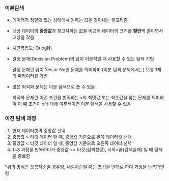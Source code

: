 ### 이분탐색
- 데이터가 정렬돼 있는 상태에서 원하는 값을 찾아내는 알고리즘
- 대상 데이터의 **중앙값**과 찾고자하는 값을 비교해 데이터의 크기를 **절반**씩 줄이면서 대상을 찾음
- 시간복잡도: O(logN)
- 결정 문제(Decision Problem)의 답이 이분적일 때 사용할 수 있는 탐색 기법
    
     결정 문제란 답이 Yes or No인 문제를 의미하며 (이분 탐색 문제에서는) 보통 1개의 파라미터를 가짐
    
- 많은 최적화 문제는 이분 탐색으로 풀 수 있음
    
    최적화 문제란 어떤 조건을 만족하는 x의 최댓값 또는 최솟값을 찾는 문제를 의미하며 이 때 조건이 x에 대해 이분적이면 이분 탐색을 사용할 수 있음
    

### 이진 탐색 과정

1. 현재 데이터셋의 중앙값 선택
2. 중앙값 > 타깃 데이터 일 때, 중앙값 기준으로 왼쪽 데이터셋 선택
3. 중앙값 < 타깃 데이터 일 때, 중앙값 기준으로 오른쪽 데이터 선택
4. 1~3 과정을 반복하다가 중앙값 == 타깃(검색성공), 시작>끝(검색실패) 일 때 탐색을 종료함

*위의 방식은 오름차순일 경우임, 내림차순일 때는 조건을 반대로 하여 과정을 반복하면 됨
